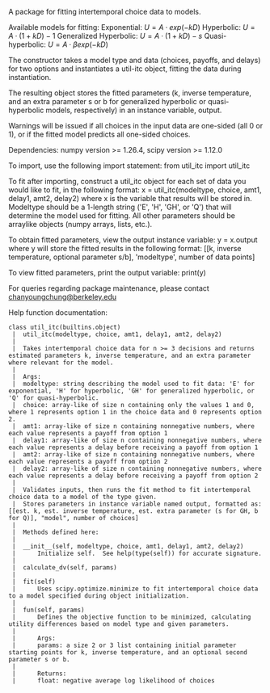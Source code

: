 A package for fitting intertemporal choice data to models. 

Available models for fitting:
Exponential: $U=A·exp(−kD)$
Hyperbolic: $U=A·(1+kD)−1$
Generalized Hyperbolic: $U=A·(1+kD)−s$
Quasi-hyperbolic: $U=A·βexp(−kD)$

The constructor takes a model type and data (choices, payoffs, and delays) for two options and instantiates a util-itc object, fitting the data during instantiation. 

The resulting object stores the fitted parameters (k, inverse temperature, and an extra parameter s or b for generalized hyperbolic or quasi-hyperbolic models, respectively) in an instance variable, output.

Warnings will be issued if all choices in the input data are one-sided (all 0 or 1), or if the fitted model predicts all one-sided choices.

Dependencies: numpy version >= 1.26.4, scipy version >= 1.12.0

To import, use the following import statement:
from util_itc import util_itc

To fit after importing, construct a util_itc object for each set of data you would like to fit, in the following format:
x = util_itc(modeltype, choice, amt1, delay1, amt2, delay2)
where x is the variable that results will be stored in.
Modeltype should be a 1-length string ('E', 'H', 'GH', or 'Q') that will determine the model used for fitting. All other parameters should be arraylike objects (numpy arrays, lists, etc.).

To obtain fitted parameters, view the output instance variable:
y = x.output
where y will store the fitted results in the following format:
[[k, inverse temperature, optional parameter s/b], 'modeltype', number of data points]

To view fitted parameters, print the output variable:
print(y)

For queries regarding package maintenance, please contact chanyoungchung@berkeley.edu

Help function documentation:

```
class util_itc(builtins.object)
 |  util_itc(modeltype, choice, amt1, delay1, amt2, delay2)
 |  
 |  Takes intertemporal choice data for n >= 3 decisions and returns estimated parameters k, inverse temperature, and an extra parameter where relevant for the model.
 |  
 |  Args:
 |  modeltype: string describing the model used to fit data: 'E' for exponential, 'H' for hyperbolic, 'GH' for generalized hyperbolic, or 'Q' for quasi-hyperbolic.
 |  choice: array-like of size n containing only the values 1 and 0, where 1 represents option 1 in the choice data and 0 represents option 2.
 |  amt1: array-like of size n containing nonnegative numbers, where each value represents a payoff from option 1
 |  delay1: array-like of size n containing nonnegative numbers, where each value represents a delay before receiving a payoff from option 1
 |  amt2: array-like of size n containing nonnegative numbers, where each value represents a payoff from option 2
 |  delay2: array-like of size n containing nonnegative numbers, where each value represents a delay before receiving a payoff from option 2
 |  
 |  Validates inputs, then runs the fit method to fit intertemporal choice data to a model of the type given.
 |  Stores parameters in instance variable named output, formatted as: [[est. k, est. inverse temperature, est. extra parameter (s for GH, b for Q)], "model", number of choices]
 |  
 |  Methods defined here:
 |  
 |  __init__(self, modeltype, choice, amt1, delay1, amt2, delay2)
 |      Initialize self.  See help(type(self)) for accurate signature.
 |  
 |  calculate_dv(self, params)
 |  
 |  fit(self)
 |      Uses scipy.optimize.minimize to fit intertemporal choice data to a model specified during object initialization.
 |  
 |  fun(self, params)
 |      Defines the objective function to be minimized, calculating utility differences based on model type and given parameters.
 |      
 |      Args:
 |      params: a size 2 or 3 list containing initial parameter starting points for k, inverse temperature, and an optional second parameter s or b.
 |      
 |      Returns:
 |      float: negative average log likelihood of choices
 ```